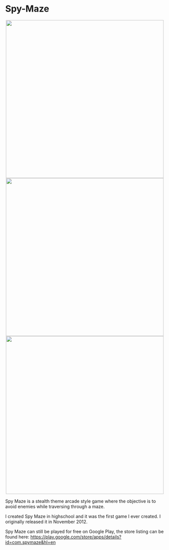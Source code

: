 # Spy-Maze
<p align="center">
  <img src="https://lh6.ggpht.com/rku5Yo_Ho2rzZSWQ4Yh1_M4CNqi8jTb1hbOPaO4gfLmAwML1Zs8ZXV1ViTSQCxjeFWcj=h900-rw" width="500"/>
  <img src="https://lh5.ggpht.com/N0dFGoa9g23uUxT9abEA7aJ2_R2w5g3AV1Iaaptnuj6udOUGnNvuqGoX8sQbiCYN4run=h900-rw" width="500"/>
  <img src="https://lh6.ggpht.com/wix3moyISdLvPc0xy528Btdwd7_a3PVl1ZcnHnJ6-PDixkiV-F9daXGSM11wGVyofOE=h900-rw" width="500"/>
</p>

Spy Maze is a stealth theme arcade style game where the objective is to avoid enemies while traversing through a maze.

I created Spy Maze in highschool and it was the first game I ever created. I originally released it in November 2012.

Spy Maze can still be played for free on Google Play, the store listing can be found here: https://play.google.com/store/apps/details?id=com.spymaze&hl=en
